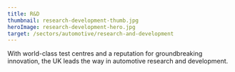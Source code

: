 ```yaml
---
title: R&D
thumbnail: research-development-thumb.jpg
heroImage: research-development-hero.jpg
target: /sectors/automotive/research-and-development
---
```


With world-class test centres and a reputation for groundbreaking innovation, the UK leads the way in automotive research and development.